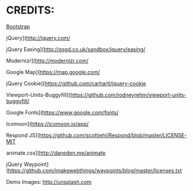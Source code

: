 # CREDITS:

[Bootstrap](http://getbootstrap.com/)

jQuery](http://jquery.com/

jQuery Easing](http://gsgd.co.uk/sandbox/jquery/easing/

Modernizr](http://modernizr.com/

Google Map](https://map.google.com/

jQuery Cookie](https://github.com/carhartl/jquery-cookie

Viewport-Units-Buggyfill](https://github.com/rodneyrehm/viewport-units-buggyfill/

Google Fonts](https://www.google.com/fonts/

Icomoon](https://icomoon.io/app/

Respond JS](https://github.com/scottjehl/Respond/blob/master/LICENSE-MIT

animate.css](http://daneden.me/animate

jQuery Waypoint](https://github.com/imakewebthings/waypoints/blog/master/licenses.txt

Demo Images:
http://unsplash.com

